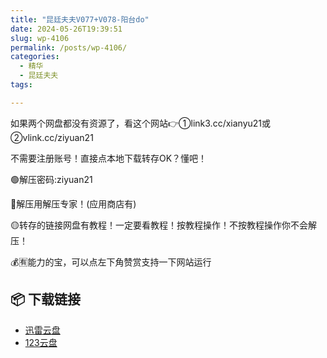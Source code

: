 ```yaml
---
title: "昆廷夫夫V077+V078-阳台do"
date: 2024-05-26T19:39:51
slug: wp-4106
permalink: /posts/wp-4106/
categories:
  - 精华
  - 昆廷夫夫
tags:

---
```


如果两个网盘都没有资源了，看这个网站👉①link3.cc/xianyu21或②vlink.cc/ziyuan21

不需要注册账号！直接点本地下载转存OK？懂吧！

🟢解压密码:ziyuan21

🔵解压用解压专家！(应用商店有)

🟡转存的链接网盘有教程！一定要看教程！按教程操作！不按教程操作你不会解压！

💰🈶能力的宝，可以点左下角赞赏支持一下网站运行

## 📦 下载链接
- [迅雷云盘](https://blziyuan21.com/pay-download/4106?key=151ee446b9&down_id=0)
- [123云盘](https://blziyuan21.com/pay-download/4106?key=151ee446b9&down_id=1)

